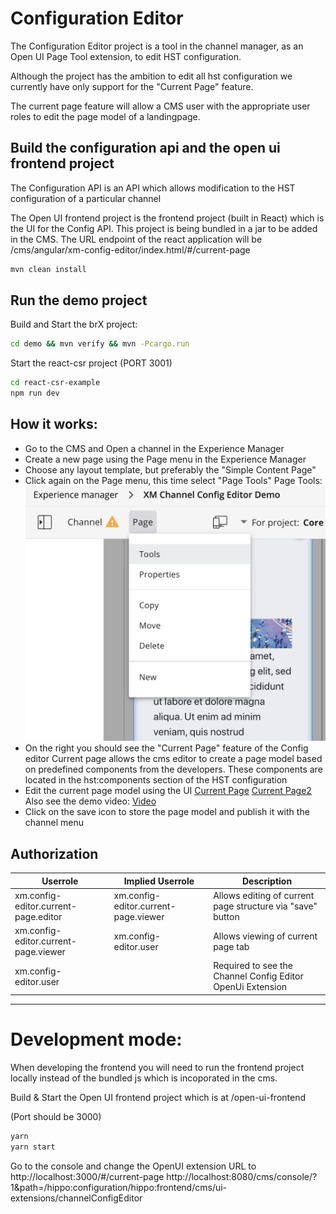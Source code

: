 # Configuration Editor

The Configuration Editor project is a tool in the channel manager, as an Open UI Page Tool extension, to edit HST configuration.

Although the project has the ambition to edit all hst configuration we currently have only support for the "Current Page" feature.

The current page feature will allow a CMS user with the appropriate user roles to edit the page model of a landingpage.


## Build the configuration api and the open ui frontend project

The Configuration API is an API which allows modification to the HST configuration of a particular channel

The Open UI frontend project is the frontend project (built in React) which is the UI for the Config API. This project is being bundled in a jar to be added in the CMS. The URL endpoint of the react application will be /cms/angular/xm-config-editor/index.html/#/current-page

```bash
mvn clean install
```

## Run the demo project

Build and Start the brX project:

```bash
cd demo && mvn verify && mvn -Pcargo.run
```

Start the react-csr project (PORT 3001)

```bash
cd react-csr-example
npm run dev 
```

## How it works:

- Go to the CMS and Open a channel in the Experience Manager
- Create a new page using the Page menu in the Experience Manager
- Choose any layout template, but preferably the "Simple Content Page"
- Click again on the Page menu, this time select "Page Tools"
Page Tools: 
![Page Tools](https://github.com/bloomreach/xm-configuration-editor/blob/master/resources/page-tools.png?raw=true "Page Tools")
- On the right you should see the "Current Page" feature of the Config editor
Current page allows the cms editor to create a page model based on predefined components from the developers. These components are located in the hst:components section of the HST configuration
- Edit the current page model using the UI
[Current Page](https://github.com/bloomreach/xm-configuration-editor/blob/master/resources/Channel%20Config%20Editor-1.png?raw=true "Current Page")
[Current Page2](https://github.com/bloomreach/xm-configuration-editor/blob/master/resources/channel-config-editor2.png?raw=true "Current Page2")
Also see the demo video:
[Video](https://github.com/bloomreach/xm-configuration-editor/blob/master/resources/current%20page.mp4)
- Click on the save icon to store the page model and publish it with the channel menu


## Authorization

| Userrole  |Implied Userrole  | Description  |
|---|---|---|
|xm.config-editor.current-page.editor   |xm.config-editor.current-page.viewer   | Allows editing of current page structure via "save" button  |
|xm.config-editor.current-page.viewer   |xm.config-editor.user   |Allows viewing of current page tab   |
|xm.config-editor.user  |   |Required to see the Channel Config Editor OpenUi Extension   |


-----

# Development mode:

When developing the frontend you will need to run the frontend project locally instead of the bundled js which is incoporated in the cms.

Build & Start the Open UI frontend project which is at /open-ui-frontend

(Port should be 3000)
```bash
yarn
yarn start
```

Go to the console and change the OpenUI extension URL to http://localhost:3000/#/current-page
http://localhost:8080/cms/console/?1&path=/hippo:configuration/hippo:frontend/cms/ui-extensions/channelConfigEditor




